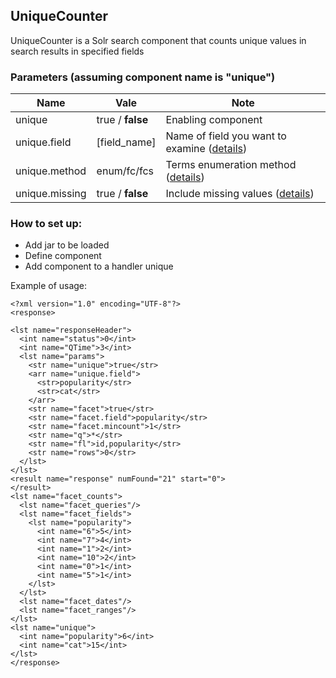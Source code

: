 ## UniqueCounter

UniqueCounter is a Solr search component that counts unique values in search results in specified fields

### Parameters (assuming component name is "unique")
|Name          |Vale            |Note                |
|--------------|----------------|--------------------|
|unique        |true / **false**| Enabling component |
|unique.field  |[field_name]    | Name of field you want to examine ([details](http://wiki.apache.org/solr/SimpleFacetParameters#facet.field, "SimpleFacetParameters - facet.field")) |
|unique.method |enum/fc/fcs     | Terms enumeration method ([details](http://wiki.apache.org/solr/SimpleFacetParameters#facet.method, "SimpleFacetParameters - facet.method")) |
|unique.missing|true / **false**| Include missing values ([details](http://wiki.apache.org/solr/SimpleFacetParameters#facet.missing, "SimpleFacetParameters - facet.missing")) |

### How to set up:
- Add jar to be loaded
- Define component <searchComponent name="unique" class="com.fuxi.UniqueCounter" />
- Add component to a handler <arr name="last-components"><str>unique</str></arr>

Example of usage:

```
<?xml version="1.0" encoding="UTF-8"?>
<response>

<lst name="responseHeader">
  <int name="status">0</int>
  <int name="QTime">3</int>
  <lst name="params">
    <str name="unique">true</str>
    <arr name="unique.field">
      <str>popularity</str>
      <str>cat</str>
    </arr>
    <str name="facet">true</str>
    <str name="facet.field">popularity</str>
    <str name="facet.mincount">1</str>
    <str name="q">*</str>
    <str name="fl">id,popularity</str>
    <str name="rows">0</str>
  </lst>
</lst>
<result name="response" numFound="21" start="0">
</result>
<lst name="facet_counts">
  <lst name="facet_queries"/>
  <lst name="facet_fields">
    <lst name="popularity">
      <int name="6">5</int>
      <int name="7">4</int>
      <int name="1">2</int>
      <int name="10">2</int>
      <int name="0">1</int>
      <int name="5">1</int>
    </lst>
  </lst>
  <lst name="facet_dates"/>
  <lst name="facet_ranges"/>
</lst>
<lst name="unique">
  <int name="popularity">6</int>
  <int name="cat">15</int>
</lst>
</response>
```
